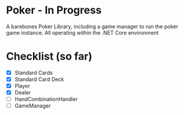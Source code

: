 # Poker - In Progress

A barebones Poker Library, including a game manager to run the poker game instance. All operating within the .NET Core environment

# Checklist (so far)

- [x] Standard Cards
- [x] Standard Card Deck
- [x] Player
- [x] Dealer
- [ ] HandCombinationHandler
- [ ] GameManager
